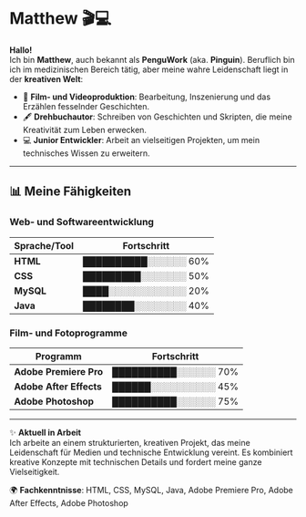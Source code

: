 # Matthew 🎬💻

**Hallo!**  
Ich bin **Matthew**, auch bekannt als **PenguWork** (aka. **Pinguin**). Beruflich bin ich im medizinischen Bereich tätig, aber meine wahre Leidenschaft liegt in der **kreativen Welt**:

- 🎥 **Film- und Videoproduktion**: Bearbeitung, Inszenierung und das Erzählen fesselnder Geschichten.
- 🖋️ **Drehbuchautor**: Schreiben von Geschichten und Skripten, die meine Kreativität zum Leben erwecken.
- 💻 **Junior Entwickler**: Arbeit an vielseitigen Projekten, um mein technisches Wissen zu erweitern.

---

## 📊 Meine Fähigkeiten

### Web- und Softwareentwicklung
| Sprache/Tool | Fortschritt |
|--------------|-------------|
| **HTML**     | ██████████░░░░░░ 60% |
| **CSS**      | █████████░░░░░░░ 50% |
| **MySQL**    | ████░░░░░░░░░░░░ 20% |
| **Java**     | ████████░░░░░░░░ 40% |

### Film- und Fotoprogramme
| Programm               | Fortschritt |
|------------------------|-------------|
| **Adobe Premiere Pro** | ██████████░░░░░░ 70% |
| **Adobe After Effects**| ██████░░░░░░░░░░ 45% |
| **Adobe Photoshop**    | ██████████░░░░░░ 75% |

---

✨ **Aktuell in Arbeit**  
Ich arbeite an einem strukturierten, kreativen Projekt, das meine Leidenschaft für Medien und technische Entwicklung vereint. Es kombiniert kreative Konzepte mit technischen Details und fordert meine ganze Vielseitigkeit.

🌍 **Fachkenntnisse**: HTML, CSS, MySQL, Java, Adobe Premiere Pro, Adobe After Effects, Adobe Photoshop

